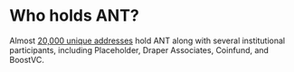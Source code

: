 # Who holds ANT?

Almost [20,000 unique addresses](https://etherscan.io/token/tokenholderchart/0x960b236A07cf122663c4303350609A66A7B288C0) hold ANT along with several institutional participants, including Placeholder, Draper Associates, Coinfund, and BoostVC.
